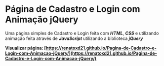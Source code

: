# Página de Cadastro e Login com Animação jQuery

Uma página simples de Cadastro e Login feita com  ***HTML***, ***CSS*** e utilizando animação feita através de ***JavaScript*** utilizando a biblioteca ***jQuery***

**Visualizar página: [https://renatoxd21.github.io/Pagina-de-Cadastro-e-Login-com-Animacao-jQuery/](https://renatoxd21.github.io/Pagina-de-Cadastro-e-Login-com-Animacao-jQuery/)**
